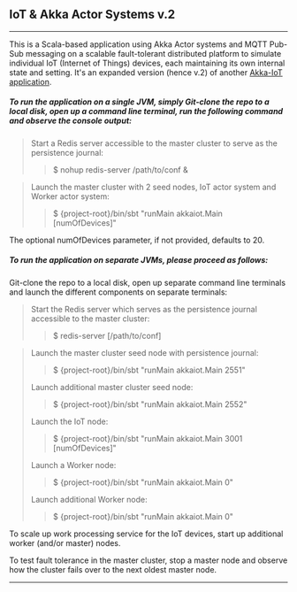 ## IoT & Akka Actor Systems v.2

---

This is a Scala-based application using Akka Actor systems and MQTT Pub-Sub messaging on a scalable fault-tolerant distributed platform to simulate individual IoT (Internet of Things) devices, each maintaining its own internal state and setting.  It's an expanded version (hence v.2) of another [Akka-IoT application](https://github.com/oel/akka-iot-mqtt).

##### To run the application on a single JVM, simply Git-clone the repo to a local disk, open up a command line terminal, run the following command and observe the console output:

> Start a Redis server accessible to the master cluster to serve as the persistence journal:
>> $ nohup redis-server /path/to/conf &

> Launch the master cluster with 2 seed nodes, IoT actor system and Worker actor system:
>> $ {project-root}/bin/sbt "runMain akkaiot.Main [numOfDevices]"

The optional numOfDevices parameter, if not provided, defaults to 20.

##### To run the application on separate JVMs, please proceed as follows:

Git-clone the repo to a local disk, open up separate command line terminals and launch the different components on separate terminals:

> Start the Redis server which serves as the persistence journal accessible to the master cluster:
>> $ redis-server [/path/to/conf]

> Launch the master cluster seed node with persistence journal:
>> $ {project-root}/bin/sbt "runMain akkaiot.Main 2551"
>
> Launch additional master cluster seed node:
>> $ {project-root}/bin/sbt "runMain akkaiot.Main 2552"
>
> Launch the IoT node:
>> $ {project-root}/bin/sbt "runMain akkaiot.Main 3001 [numOfDevices]"
>
> Launch a Worker node:
>> $ {project-root}/bin/sbt "runMain akkaiot.Main 0"
>
> Launch additional Worker node:
>> $ {project-root}/bin/sbt "runMain akkaiot.Main 0"

To scale up work processing service for the IoT devices, start up additional worker (and/or master) nodes.

To test fault tolerance in the master cluster, stop a master node and observe how the cluster fails over to the next oldest master node.

---
